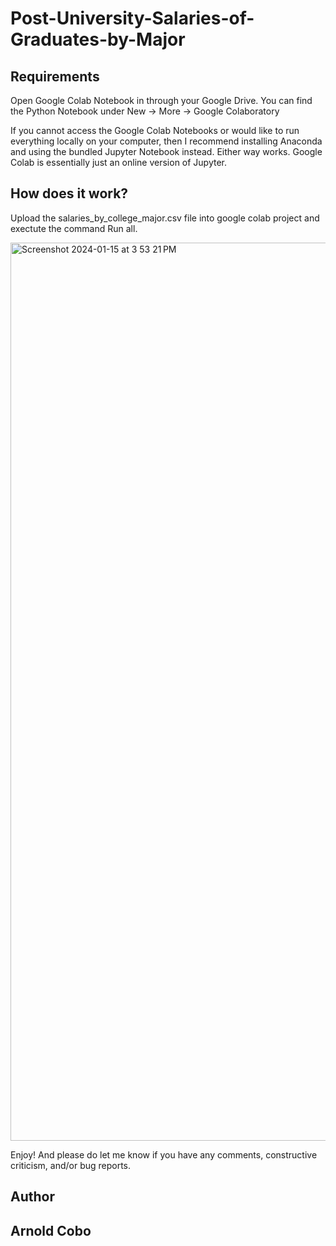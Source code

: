 # Post-University-Salaries-of-Graduates-by-Major

## Requirements  

Open Google Colab Notebook in through your Google Drive. You can find the Python Notebook under New → More → Google Colaboratory     

If you cannot access the Google Colab Notebooks or would like to run everything locally on your computer, then I recommend installing Anaconda and using the bundled Jupyter Notebook instead. Either way works. Google Colab is essentially just an online version of Jupyter.

## How does it work?

Upload the salaries_by_college_major.csv file into google colab project and exectute the command Run all.

<img width="1437" alt="Screenshot 2024-01-15 at 3 53 21 PM" src="https://github.com/CoboAr/Post-University-Salaries-of-Graduates-by-Major/assets/144629565/dbd99b49-ae14-4f75-bfc0-cf95a27f5805">

Enjoy! And please do let me know if you have any comments, constructive criticism, and/or bug reports.
## Author
## Arnold Cobo
